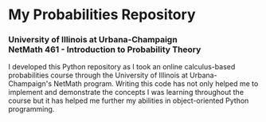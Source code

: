 # My Probabilities Repository

### University of Illinois at Urbana-Champaign <br/> NetMath 461 - Introduction to Probability Theory

I developed this Python repository as I took an online calculus-based probabilities course through the University of
Illinois at Urbana-Champaign's NetMath program. Writing this code has not only helped me to implement and demonstrate
the concepts I was learning throughout the course but it has helped me further my abilities in object-oriented Python
programming.